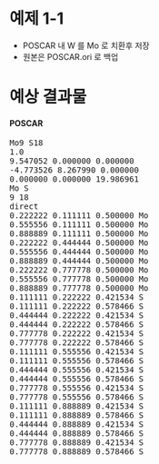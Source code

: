 # 예제 1-1
- POSCAR 내 W 를 Mo 로 치환후 저장
- 원본은 POSCAR.ori 로 백업

# 예상 결과물
#### POSCAR
<pre>
Mo9 S18
1.0
9.547052 0.000000 0.000000
-4.773526 8.267990 0.000000
0.000000 0.000000 19.986961
Mo S
9 18
direct
0.222222 0.111111 0.500000 Mo
0.555556 0.111111 0.500000 Mo
0.888889 0.111111 0.500000 Mo
0.222222 0.444444 0.500000 Mo
0.555556 0.444444 0.500000 Mo
0.888889 0.444444 0.500000 Mo
0.222222 0.777778 0.500000 Mo
0.555556 0.777778 0.500000 Mo
0.888889 0.777778 0.500000 Mo
0.111111 0.222222 0.421534 S
0.111111 0.222222 0.578466 S
0.444444 0.222222 0.421534 S
0.444444 0.222222 0.578466 S
0.777778 0.222222 0.421534 S
0.777778 0.222222 0.578466 S
0.111111 0.555556 0.421534 S
0.111111 0.555556 0.578466 S
0.444444 0.555556 0.421534 S
0.444444 0.555556 0.578466 S
0.777778 0.555556 0.421534 S
0.777778 0.555556 0.578466 S
0.111111 0.888889 0.421534 S
0.111111 0.888889 0.578466 S
0.444444 0.888889 0.421534 S
0.444444 0.888889 0.578466 S
0.777778 0.888889 0.421534 S
0.777778 0.888889 0.578466 S
</pre>
